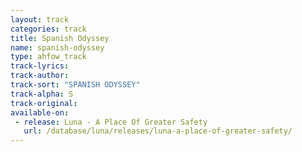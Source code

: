 ```yaml
---
layout: track
categories: track
title: Spanish Odyssey
name: spanish-odyssey
type: ahfow_track
track-lyrics: 
track-author: 
track-sort: "SPANISH ODYSSEY"
track-alpha: S
track-original: 
available-on:
 - release: Luna - A Place Of Greater Safety
   url: /database/luna/releases/luna-a-place-of-greater-safety/
---
```

